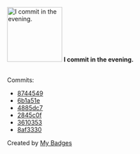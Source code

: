 <img src="https://my-badges.github.io/my-badges/evening-commits.png" alt="I commit in the evening." title="I commit in the evening." width="128">
<strong>I commit in the evening.</strong>
<br><br>

Commits:

- <a href="https://github.com/mmichie/cardsharp/commit/874454951ba3f0725d2e949f6d0de920172dc170">8744549</a>
- <a href="https://github.com/mmichie/cardsharp/commit/6b1a51e9cd20f7e0055639c4cb87f6206efbad35">6b1a51e</a>
- <a href="https://github.com/mmichie/cardsharp/commit/4885dc7b7231f142d531614bab97adece0c579f3">4885dc7</a>
- <a href="https://github.com/mmichie/dotfiles/commit/2845c0fa76c6710fbe60d5ec4680aaafe84a82a0">2845c0f</a>
- <a href="https://github.com/mmichie/dotfiles/commit/3610353b84f1b118a670f3e6f4d12127ca487d98">3610353</a>
- <a href="https://github.com/mmichie/dotfiles/commit/8af333060c6a3baab8cf0f5f52cf2291d054ea1f">8af3330</a>


Created by <a href="https://github.com/my-badges/my-badges">My Badges</a>